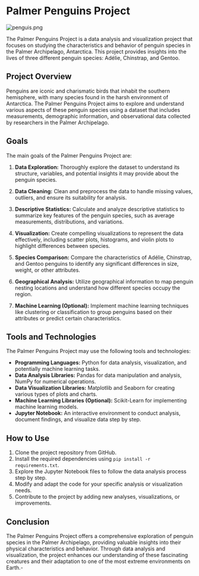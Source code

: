 # Palmer Penguins Project

![penguis.png](https://allisonhorst.github.io/palmerpenguins/reference/figures/lter_penguins.png)

The Palmer Penguins Project is a data analysis and visualization project that focuses on studying the characteristics and behavior of penguin species in the Palmer Archipelago, Antarctica. This project provides insights into the lives of three different penguin species: Adélie, Chinstrap, and Gentoo.

## Project Overview

Penguins are iconic and charismatic birds that inhabit the southern hemisphere, with many species found in the harsh environment of Antarctica. The Palmer Penguins Project aims to explore and understand various aspects of these penguin species using a dataset that includes measurements, demographic information, and observational data collected by researchers in the Palmer Archipelago.

## Goals

The main goals of the Palmer Penguins Project are:

1. **Data Exploration:** Thoroughly explore the dataset to understand its structure, variables, and potential insights it may provide about the penguin species.

2. **Data Cleaning:** Clean and preprocess the data to handle missing values, outliers, and ensure its suitability for analysis.

3. **Descriptive Statistics:** Calculate and analyze descriptive statistics to summarize key features of the penguin species, such as average measurements, distributions, and variations.

4. **Visualization:** Create compelling visualizations to represent the data effectively, including scatter plots, histograms, and violin plots to highlight differences between species.

5. **Species Comparison:** Compare the characteristics of Adélie, Chinstrap, and Gentoo penguins to identify any significant differences in size, weight, or other attributes.

6. **Geographical Analysis:** Utilize geographical information to map penguin nesting locations and understand how different species occupy the region.

7. **Machine Learning (Optional):** Implement machine learning techniques like clustering or classification to group penguins based on their attributes or predict certain characteristics.

## Tools and Technologies

The Palmer Penguins Project may use the following tools and technologies:

- **Programming Languages:** Python for data analysis, visualization, and potentially machine learning tasks.
- **Data Analysis Libraries:** Pandas for data manipulation and analysis, NumPy for numerical operations.
- **Data Visualization Libraries:** Matplotlib and Seaborn for creating various types of plots and charts.
- **Machine Learning Libraries (Optional):** Scikit-Learn for implementing machine learning models.
- **Jupyter Notebook:** An interactive environment to conduct analysis, document findings, and visualize data step by step.

## How to Use

1. Clone the project repository from GitHub.
2. Install the required dependencies using `pip install -r requirements.txt`.
3. Explore the Jupyter Notebook files to follow the data analysis process step by step.
4. Modify and adapt the code for your specific analysis or visualization needs.
5. Contribute to the project by adding new analyses, visualizations, or improvements.

## Conclusion

The Palmer Penguins Project offers a comprehensive exploration of penguin species in the Palmer Archipelago, providing valuable insights into their physical characteristics and behavior. Through data analysis and visualization, the project enhances our understanding of these fascinating creatures and their adaptation to one of the most extreme environments on Earth.-
